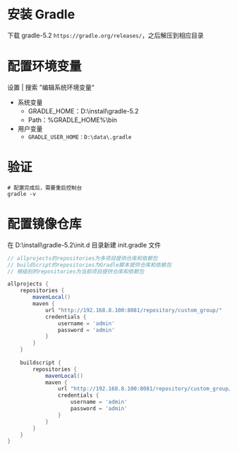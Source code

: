 # 安装 Gradle

下载 gradle-5.2 `https://gradle.org/releases/`，之后解压到相应目录



# 配置环境变量

设置 | 搜索 ”编辑系统环境变量“

- 系统变量
  - GRADLE_HOME：D:\install\gradle-5.2
  - Path：%GRADLE_HOME%\bin
- 用户变量
  - `GRADLE_USER_HOME：D:\data\.gradle`



# 验证

```shell
# 配置完成后，需要重启控制台
gradle -v
```



# 配置镜像仓库

在 D:\install\gradle-5.2\init.d 目录新建 init.gradle 文件

```groovy
// allprojects的repositories为多项目提供仓库和依赖包
// buildScript的repositories为Gradle脚本提供仓库和依赖包
// 根级别的repositories为当前项目提供仓库和依赖包

allprojects {
    repositories {
        mavenLocal()
        maven { 
			url "http://192.168.8.100:8081/repository/custom_group/" 
			credentials {
				username = 'admin'
				password = 'admin'
			}
		}
    }
 
    buildscript { 
        repositories {
            mavenLocal()
            maven { 
                url "http://192.168.8.100:8081/repository/custom_group/" 
                credentials {
                    username = 'admin'
                    password = 'admin'
                }
            }
        }
    }
}
```


